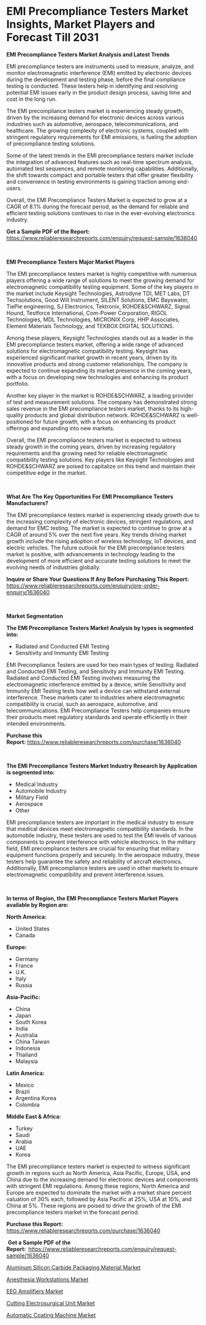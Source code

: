 <p><h1>EMI Precompliance Testers Market Insights, Market Players and Forecast Till 2031</h1></p><p><strong>EMI Precompliance Testers Market Analysis and Latest Trends</strong></p>
<p><p>EMI precompliance testers are instruments used to measure, analyze, and monitor electromagnetic interference (EMI) emitted by electronic devices during the development and testing phase, before the final compliance testing is conducted. These testers help in identifying and resolving potential EMI issues early in the product design process, saving time and cost in the long run.</p><p>The EMI precompliance testers market is experiencing steady growth, driven by the increasing demand for electronic devices across various industries such as automotive, aerospace, telecommunications, and healthcare. The growing complexity of electronic systems, coupled with stringent regulatory requirements for EMI emissions, is fueling the adoption of precompliance testing solutions.</p><p>Some of the latest trends in the EMI precompliance testers market include the integration of advanced features such as real-time spectrum analysis, automated test sequences, and remote monitoring capabilities. Additionally, the shift towards compact and portable testers that offer greater flexibility and convenience in testing environments is gaining traction among end-users.</p><p>Overall, the EMI Precompliance Testers Market is expected to grow at a CAGR of 8.1% during the forecast period, as the demand for reliable and efficient testing solutions continues to rise in the ever-evolving electronics industry.</p></p>
<p><strong>Get a Sample PDF of the Report:&nbsp;</strong> <a href="https://www.reliableresearchreports.com/enquiry/request-sample/1636040">https://www.reliableresearchreports.com/enquiry/request-sample/1636040</a></p>
<p>&nbsp;</p>
<p><strong>EMI Precompliance Testers Major Market Players</strong></p>
<p><p>The EMI precompliance testers market is highly competitive with numerous players offering a wide range of solutions to meet the growing demand for electromagnetic compatibility testing equipment. Some of the key players in the market include Keysight Technologies, Astrodyne TDI, MET Labs, DT Techsolutions, Good Will Instrument, SILENT Solutions, EMC Bayswater, TiePie engineering, SJ Electronics, Tektronix, ROHDE&SCHWARZ, Signal Hound, Testforce International, Com-Power Corporation, RIGOL Technologies, MDL Technologies, MICRONIX Corp, HHP Associates, Element Materials Technology, and TEKBOX DIGITAL SOLUTIONS.</p><p>Among these players, Keysight Technologies stands out as a leader in the EMI precompliance testers market, offering a wide range of advanced solutions for electromagnetic compatibility testing. Keysight has experienced significant market growth in recent years, driven by its innovative products and strong customer relationships. The company is expected to continue expanding its market presence in the coming years, with a focus on developing new technologies and enhancing its product portfolio.</p><p>Another key player in the market is ROHDE&SCHWARZ, a leading provider of test and measurement solutions. The company has demonstrated strong sales revenue in the EMI precompliance testers market, thanks to its high-quality products and global distribution network. ROHDE&SCHWARZ is well-positioned for future growth, with a focus on enhancing its product offerings and expanding into new markets.</p><p>Overall, the EMI precompliance testers market is expected to witness steady growth in the coming years, driven by increasing regulatory requirements and the growing need for reliable electromagnetic compatibility testing solutions. Key players like Keysight Technologies and ROHDE&SCHWARZ are poised to capitalize on this trend and maintain their competitive edge in the market.</p></p>
<p>&nbsp;</p>
<p><strong>What Are The Key Opportunities For EMI Precompliance Testers Manufacturers?</strong></p>
<p><p>The EMI precompliance testers market is experiencing steady growth due to the increasing complexity of electronic devices, stringent regulations, and demand for EMC testing. The market is expected to continue to grow at a CAGR of around 5% over the next five years. Key trends driving market growth include the rising adoption of wireless technology, IoT devices, and electric vehicles. The future outlook for the EMI precompliance testers market is positive, with advancements in technology leading to the development of more efficient and accurate testing solutions to meet the evolving needs of industries globally.</p></p>
<p><strong>Inquire or Share Your Questions If Any Before Purchasing This Report:</strong> <a href="https://www.reliableresearchreports.com/enquiry/pre-order-enquiry/1636040">https://www.reliableresearchreports.com/enquiry/pre-order-enquiry/1636040</a></p>
<p>&nbsp;</p>
<p><strong>Market Segmentation</strong></p>
<p><strong>The EMI Precompliance Testers Market Analysis by types is segmented into:</strong></p>
<p><ul><li>Radiated and Conducted EMI Testing</li><li>Sensitivity and Immunity EMI Testing</li></ul></p>
<p><p>EMI Precompliance Testers are used for two main types of testing: Radiated and Conducted EMI Testing, and Sensitivity and Immunity EMI Testing. Radiated and Conducted EMI Testing involves measuring the electromagnetic interference emitted by a device, while Sensitivity and Immunity EMI Testing tests how well a device can withstand external interference. These markets cater to industries where electromagnetic compatibility is crucial, such as aerospace, automotive, and telecommunications. EMI Precompliance Testers help companies ensure their products meet regulatory standards and operate efficiently in their intended environments.</p></p>
<p><strong>Purchase this Report:&nbsp;</strong><a href="https://www.reliableresearchreports.com/purchase/1636040">https://www.reliableresearchreports.com/purchase/1636040</a></p>
<p>&nbsp;</p>
<p><strong>The EMI Precompliance Testers Market Industry Research by Application is segmented into:</strong></p>
<p><ul><li>Medical Industry</li><li>Automobile Industry</li><li>Military Field</li><li>Aerospace</li><li>Other</li></ul></p>
<p><p>EMI precompliance testers are important in the medical industry to ensure that medical devices meet electromagnetic compatibility standards. In the automobile industry, these testers are used to test the EMI levels of various components to prevent interference with vehicle electronics. In the military field, EMI precompliance testers are crucial for ensuring that military equipment functions properly and securely. In the aerospace industry, these testers help guarantee the safety and reliability of aircraft electronics. Additionally, EMI precompliance testers are used in other markets to ensure electromagnetic compatibility and prevent interference issues.</p></p>
<p>&nbsp;</p>
<p><strong>In terms of Region, the EMI Precompliance Testers Market Players available by Region are:</strong></p>
<p>
    <p> <strong> North America: </strong>
        <ul>
            <li>United States</li>
            <li>Canada</li>
        </ul>
        </p> 
    <p> <strong> Europe: </strong>
        <ul>
            <li>Germany</li>
            <li>France</li>
            <li>U.K.</li>
            <li>Italy</li>
            <li>Russia</li>
        </ul>
        </p> 
    <p> <strong> Asia-Pacific: </strong>
        <ul>
            <li>China</li>
            <li>Japan</li>
            <li>South Korea</li>
            <li>India</li>
            <li>Australia</li>
            <li>China Taiwan</li>
            <li>Indonesia</li>
            <li>Thailand</li>
            <li>Malaysia</li>
        </ul>
        </p> 
    <p> <strong> Latin America: </strong>
        <ul>
            <li>Mexico</li>
            <li>Brazil</li>
            <li>Argentina Korea</li>
            <li>Colombia</li>
        </ul>
        </p> 
    <p> <strong> Middle East & Africa: </strong>
        <ul>
            <li>Turkey</li>
            <li>Saudi</li>
            <li>Arabia</li>
            <li>UAE</li>
            <li>Korea</li>
        </ul>
    </p>
    </p>
<p><p>The EMI precompliance testers market is expected to witness significant growth in regions such as North America, Asia Pacific, Europe, USA, and China due to the increasing demand for electronic devices and components with stringent EMI regulations. Among these regions, North America and Europe are expected to dominate the market with a market share percent valuation of 30% each, followed by Asia Pacific at 25%, USA at 10%, and China at 5%. These regions are poised to drive the growth of the EMI precompliance testers market in the forecast period.</p></p>
<p><strong>Purchase this Report: </strong><a href="https://www.reliableresearchreports.com/purchase/1636040">https://www.reliableresearchreports.com/purchase/1636040</a></p>
<p>&nbsp;<strong>Get a Sample PDF of the Report:&nbsp;&nbsp;</strong><a href="https://www.reliableresearchreports.com/enquiry/request-sample/1636040">https://www.reliableresearchreports.com/enquiry/request-sample/1636040</a></p>
<p><strong></strong></p>
<p><p><a href="https://github.com/lylyparadise/Market-Research-Report-List-1/blob/main/aluminum-silicon-carbide-packaging-material-market.md">Aluminum Silicon Carbide Packaging Material Market</a></p><p><a href="https://medium.com/@lilyberge344/anesthesia-workstations-market-size-and-market-trends-complete-industry-overview-2024-to-2031-b1187a92774b">Anesthesia Workstations Market</a></p><p><a href="https://medium.com/@amyacrooks6457/eeg-amplifiers-market-analysis-its-cagr-market-segmentation-and-global-industry-overview-831665550f23">EEG Amplifiers Market</a></p><p><a href="https://github.com/johnbach50/Market-Research-Report-List-1/blob/main/cutting-electrosurgical-unit-market.md">Cutting Electrosurgical Unit Market</a></p><p><a href="https://issuu.com/reportprime-2/docs/automatic-coating-machine-market-size-2030.pptx">Automatic Coating Machine Market</a></p></p>